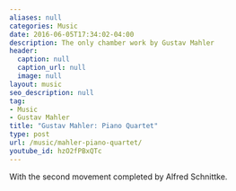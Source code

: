 ```yaml
---
aliases: null
categories: Music
date: 2016-06-05T17:34:02-04:00
description: The only chamber work by Gustav Mahler
header:
  caption: null
  caption_url: null
  image: null
layout: music
seo_description: null
tag:
- Music
- Gustav Mahler
title: "Gustav Mahler: Piano Quartet"
type: post
url: /music/mahler-piano-quartet/
youtube_id: hzO2fPBxQTc
---
```


With the second movement completed by Alfred Schnittke.
